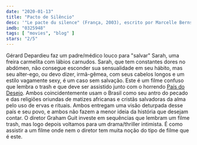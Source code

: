 ```yaml
---
date: "2020-01-13"
title: "Pacto de Silêncio"
desc: '"Le pacte du silence" (França, 2003), escrito por Marcelle Bernstein e Rose Bosch, dirigido por Graham Guit, com Gérard Depardieu, Élodie Bouchez e Carmen Maura.'
imdb: "0325948"
tags: [ "movies", "blog" ]
stars: "2/5"
---
```

Gérard Depardieu faz um padre/médico louco para "salvar" Sarah, uma freira carmelita com lábios carnudos. Sarah, que tem constantes dores no abdómen, não consegue esconder sua sensualidade em seu hábito, mas seu alter-ego, ou devo dizer, irmã-gêmea, com seus cabelos longos e um estilo vagamente sexy, é um caso sem salvação. Este é um filme confuso que lembra o trash e que deve ser assistido junto com o horrendo [País do Desejo](/pais-do-desejo). Ambos coincidentemente usam o Brasil como seu antro do pecado e das religiões oriundas de matizes africanas e cristãs salvadoras da alma pelo uso de ervas e rituais. Ambos entregam uma visão deturpada desse país e seu povo, e ambos não fazem a menor ideia da história que desejam contar. O diretor Graham Guit investe em sequências que lembram um filme trash, mas logo depois voltamos para um drama/thriller intimista. É como assistir a um filme onde nem o diretor tem muita noção do tipo de filme que é este.
